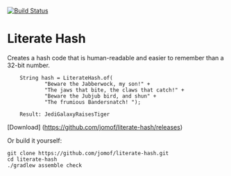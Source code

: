 [![Build Status](https://travis-ci.org/jomof/literate-hash.svg?branch=master)](https://travis-ci.org/jomof/literate-hash)


# Literate Hash
Creates a hash code that is human-readable and easier to remember than a 32-bit number.

        String hash = LiterateHash.of(
                "Beware the Jabberwock, my son!" +
                "The jaws that bite, the claws that catch!" +
                "Beware the Jubjub bird, and shun" +
                "The frumious Bandersnatch! ");
                
        Result: JediGalaxyRaisesTiger

[Download] (https://github.com/jomof/literate-hash/releases)

Or build it yourself:

    git clone https://github.com/jomof/literate-hash.git
    cd literate-hash
    ./gradlew assemble check
